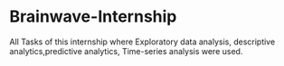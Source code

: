 # Brainwave-Internship
All Tasks of this internship where Exploratory data analysis, descriptive analytics,predictive analytics, Time-series analysis were used.
